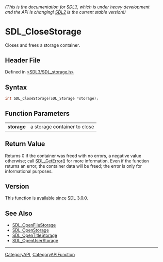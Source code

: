 ###### (This is the documentation for SDL3, which is under heavy development and the API is changing! [SDL2](https://wiki.libsdl.org/SDL2/) is the current stable version!)
# SDL_CloseStorage

Closes and frees a storage container.

## Header File

Defined in [<SDL3/SDL_storage.h>](https://github.com/libsdl-org/SDL/blob/main/include/SDL3/SDL_storage.h)

## Syntax

```c
int SDL_CloseStorage(SDL_Storage *storage);

```

## Function Parameters

|                 |                              |
| --------------- | ---------------------------- |
| **storage**     | a storage container to close |

## Return Value

Returns 0 if the container was freed with no errors, a negative value
otherwise; call [SDL_GetError](SDL_GetError)() for more information. Even
if the function returns an error, the container data will be freed; the
error is only for informational purposes.

## Version

This function is available since SDL 3.0.0.

## See Also

* [SDL_OpenFileStorage](SDL_OpenFileStorage)
* [SDL_OpenStorage](SDL_OpenStorage)
* [SDL_OpenTitleStorage](SDL_OpenTitleStorage)
* [SDL_OpenUserStorage](SDL_OpenUserStorage)

----
[CategoryAPI](CategoryAPI), [CategoryAPIFunction](CategoryAPIFunction)

